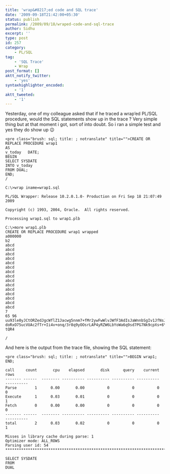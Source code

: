 ```yaml
---
title: 'wrap&#8217;ed code and SQL trace'
date: '2009-09-18T21:42:00+05:30'
status: publish
permalink: /2009/09/18/wraped-code-and-sql-trace
author: Sidhu
excerpt: ''
type: post
id: 257
category:
    - PL/SQL
tag:
    - 'SQL Trace'
    - Wrap
post_format: []
aktt_notify_twitter:
    - 'yes'
syntaxhighlighter_encoded:
    - '1'
aktt_tweeted:
    - '1'
---
```

Yesterday, one of my colleague asked that if he traced a wrap’ed PL/SQL procedure, would the SQL statements show up in the trace ? Very simple thing but at that moment i got, sort of into doubt. So i ran a simple test and yes they do show up 😉

```
<pre class="brush: sql; title: ; notranslate" title="">CREATE OR REPLACE PROCEDURE wrap1
AS
v_today   DATE;
BEGIN
SELECT SYSDATE
INTO v_today
FROM DUAL;
END;
/

C:\>wrap iname=wrap1.sql

PL/SQL Wrapper: Release 10.2.0.1.0- Production on Fri Sep 18 21:07:49 2009

Copyright (c) 1993, 2004, Oracle.  All rights reserved.

Processing wrap1.sql to wrap1.plb

C:\>more wrap1.plb
CREATE OR REPLACE PROCEDURE wrap1 wrapped
a000000
b2
abcd
abcd
abcd
abcd
abcd
abcd
abcd
abcd
abcd
abcd
abcd
abcd
abcd
abcd
abcd
7
65 96
uu93le0yJCtORZedJgcWflZ1Jacwg5nnm7+fMr2ywFwWlvJWfF3AdIsJaWnnbSgIv1JfNsJx
doRxO75ucVUAc2fTr+Ii4v+onq/3r8q9yOOsrLAP4yRZW6LbYoWa6q9sd7PG7Nk9cpXs+6Y5
tQR4

/
```

And here is the output from the trace file, showing the SQL statement:

```
<pre class="brush: sql; title: ; notranslate" title="">BEGIN wrap1; END;

call     count       cpu    elapsed       disk      query    current        rows
------- ------  -------- ---------- ---------- ---------- ----------  ----------
Parse        1      0.00       0.00          0          0          0           0
Execute      1      0.03       0.01          0          0          0           1
Fetch        0      0.00       0.00          0          0          0           0
------- ------  -------- ---------- ---------- ---------- ----------  ----------
total        2      0.03       0.02          0          0          0           1

Misses in library cache during parse: 1
Optimizer mode: ALL_ROWS
Parsing user id: 54
********************************************************************************

SELECT SYSDATE
FROM
DUAL
```